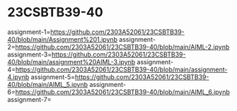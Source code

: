 # 23CSBTB39-40
assignment-1=https://github.com/2303A52061/23CSBTB39-40/blob/main/Assignment%201.ipynb
assignment-2=https://github.com/2303A52061/23CSBTB39-40/blob/main/AIML-2.ipynb
assignment-3=https://github.com/2303A52061/23CSBTB39-40/blob/main/assignment%20AIML-3.ipynb
assignment-4=https://github.com/2303A52061/23CSBTB39-40/blob/main/assignment-4.ipynb
assignment-5=https://github.com/2303A52061/23CSBTB39-40/blob/main/AIML_5.ipynb
assignment-6=https://github.com/2303A52061/23CSBTB39-40/blob/main/AIML_6.ipynb
assignment-7=
